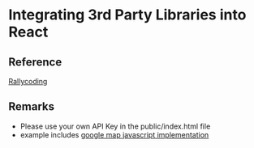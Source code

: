 # Integrating 3rd Party Libraries into React

## Reference

[Rallycoding](https://www.youtube.com/watch?v=GWVjMHDKSfU)

## Remarks

* Please use your own API Key in the public/index.html file
* example includes [google map javascript implementation](https://developers.google.com/maps/documentation/javascript/interaction)
